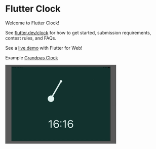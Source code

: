 # Flutter Clock

Welcome to Flutter Clock!

See [flutter.dev/clock](https://flutter.dev/clock) for how to get started, submission requirements, contest rules, and FAQs.

See a [live demo](https://maryx.github.io/flutter_clock) with Flutter for Web!

Example [Grandpas Clock](grandpas_clock)

<img src='grandpas_clock/grandpas_clock.gif' width='350'>
